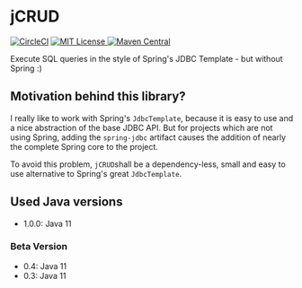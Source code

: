 # jCRUD 
[![CircleCI](https://circleci.com/gh/erdlet/jcrud.svg?style=svg&circle-token=c30ecba548cdeebf02eb7541feeca5a9ca984be2)](https://circleci.com/gh/erdlet/jcrud) [![MIT License](http://img.shields.io/badge/license-MIT-green.svg) ](https://github.com/erdlet/jcrud/blob/master/LICENSE)[![Maven Central](https://img.shields.io/maven-central/v/de.erdlet.jcrud/jcrud.svg?label=Maven%20Central)](https://search.maven.org/search?q=g:%22de.erdlet.jcrud%22%20AND%20a:%22jcrud%22) 

Execute SQL queries in the style of Spring's JDBC Template - but without Spring :)

## Motivation behind this library?
I really like to work with Spring's `JdbcTemplate`, because it is easy to use and a nice
abstraction of the base JDBC API. But for projects which are not using Spring, adding the
`spring-jdbc` artifact causes the addition of nearly the complete Spring core to the project.

To avoid this problem, `jCRUD`shall be a dependency-less, small and easy to use alternative to Spring's great `JdbcTemplate`.

## Used Java versions
- 1.0.0: Java 11

### Beta Version
- 0.4: Java 11
- 0.3: Java 11

